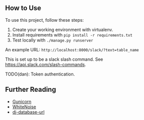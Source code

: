 ## How to Use

To use this project, follow these steps:

1. Create your working environment with virtualenv.
2. Install requirements with `pip install -r requirements.txt`
3. Test locally with `./manage.py runserver`

An example URL: `http://localhost:8000/slack/?text=table_name`

This is set up to be a slack slash command.
See https://api.slack.com/slash-commands.

TODO(dan): Token authentication.

## Further Reading

- [Gunicorn](https://warehouse.python.org/project/gunicorn/)
- [WhiteNoise](https://warehouse.python.org/project/whitenoise/)
- [dj-database-url](https://warehouse.python.org/project/dj-database-url/)
